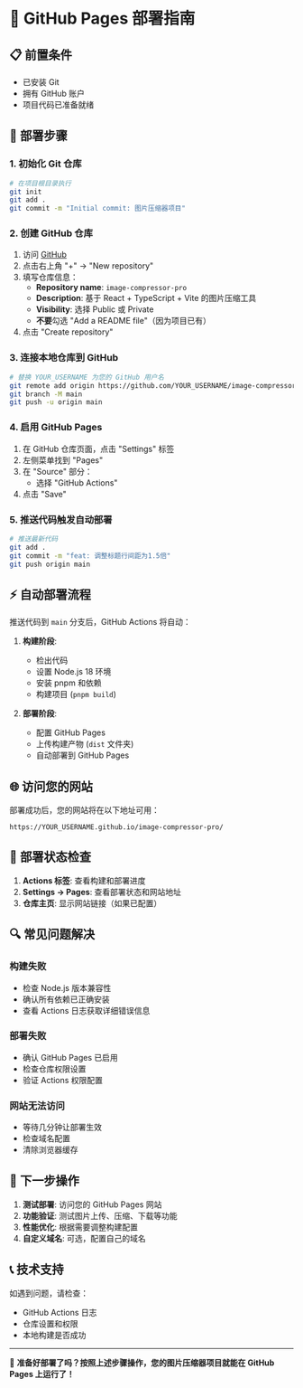 # 🚀 GitHub Pages 部署指南

## 📋 前置条件
- 已安装 Git
- 拥有 GitHub 账户
- 项目代码已准备就绪

## 🔧 部署步骤

### 1. 初始化 Git 仓库
```bash
# 在项目根目录执行
git init
git add .
git commit -m "Initial commit: 图片压缩器项目"
```

### 2. 创建 GitHub 仓库
1. 访问 [GitHub](https://github.com)
2. 点击右上角 "+" → "New repository"
3. 填写仓库信息：
   - **Repository name**: `image-compressor-pro`
   - **Description**: 基于 React + TypeScript + Vite 的图片压缩工具
   - **Visibility**: 选择 Public 或 Private
   - **不要**勾选 "Add a README file"（因为项目已有）
4. 点击 "Create repository"

### 3. 连接本地仓库到 GitHub
```bash
# 替换 YOUR_USERNAME 为您的 GitHub 用户名
git remote add origin https://github.com/YOUR_USERNAME/image-compressor-pro.git
git branch -M main
git push -u origin main
```

### 4. 启用 GitHub Pages
1. 在 GitHub 仓库页面，点击 "Settings" 标签
2. 左侧菜单找到 "Pages"
3. 在 "Source" 部分：
   - 选择 "GitHub Actions"
4. 点击 "Save"

### 5. 推送代码触发自动部署
```bash
# 推送最新代码
git add .
git commit -m "feat: 调整标题行间距为1.5倍"
git push origin main
```

## ⚡ 自动部署流程

推送代码到 `main` 分支后，GitHub Actions 将自动：

1. **构建阶段**:
   - 检出代码
   - 设置 Node.js 18 环境
   - 安装 pnpm 和依赖
   - 构建项目 (`pnpm build`)

2. **部署阶段**:
   - 配置 GitHub Pages
   - 上传构建产物 (`dist` 文件夹)
   - 自动部署到 GitHub Pages

## 🌐 访问您的网站

部署成功后，您的网站将在以下地址可用：
```
https://YOUR_USERNAME.github.io/image-compressor-pro/
```

## 📱 部署状态检查

1. **Actions 标签**: 查看构建和部署进度
2. **Settings → Pages**: 查看部署状态和网站地址
3. **仓库主页**: 显示网站链接（如果已配置）

## 🔍 常见问题解决

### 构建失败
- 检查 Node.js 版本兼容性
- 确认所有依赖已正确安装
- 查看 Actions 日志获取详细错误信息

### 部署失败
- 确认 GitHub Pages 已启用
- 检查仓库权限设置
- 验证 Actions 权限配置

### 网站无法访问
- 等待几分钟让部署生效
- 检查域名配置
- 清除浏览器缓存

## 🎯 下一步操作

1. **测试部署**: 访问您的 GitHub Pages 网站
2. **功能验证**: 测试图片上传、压缩、下载等功能
3. **性能优化**: 根据需要调整构建配置
4. **自定义域名**: 可选，配置自己的域名

## 📞 技术支持

如遇到问题，请检查：
- GitHub Actions 日志
- 仓库设置和权限
- 本地构建是否成功

---

🎉 **准备好部署了吗？按照上述步骤操作，您的图片压缩器项目就能在 GitHub Pages 上运行了！** 